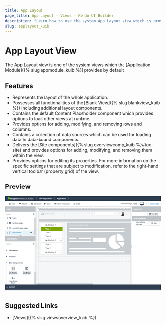 ```yaml
---
title: App Layout
page_title: App Layout - Views - Kendo UI Builder
description: "Learn how to use the system App Layout view which is provided by the Kendo UI Builder tool for creating and managing Angular and AngularJS-based web applications."
slug: applayout_kuib
---
```


# App Layout View

The App Layout view is one of the system views which the [Application Module]({% slug appmodule_kuib %}) provides by default.

## Features

* Represents the layout of the whole application.
* Possesses all functionalities of the [Blank View]({% slug blankview_kuib %}) including additional layout components.
* Contains the default Content Placeholder component which provides options to load other views at runtime.
* Provides options for adding, modifying, and removing rows and columns.
* Contains a collection of data sources which can be used for loading data in data-bound components.
* Delivers the [Site components]({% slug overviewcomp_kuib %}#toc-site) and provides options for adding, modifying, and removing them within the view.
* Provides options for editing its properties. For more information on the specific settings that are subject to modification, refer to the right-hand vertical toolbar (property grid) of the view.

## Preview

<img src="../images/kuib-views-app-layout.png" class="img-responsive" alt="App Layout View"/>

## Suggested Links

* [Views]({% slug viewsoverview_kuib %})
